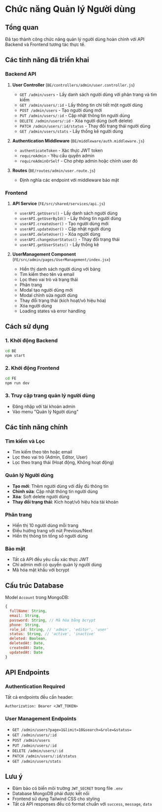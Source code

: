 # Chức năng Quản lý Người dùng

## Tổng quan
Đã tạo thành công chức năng quản lý người dùng hoàn chỉnh với API Backend và Frontend tương tác thực tế.

## Các tính năng đã triển khai

### Backend API
1. **User Controller** (`BE/controllers/admin/user.controller.js`)
   - `GET /admin/users` - Lấy danh sách người dùng với phân trang và tìm kiếm
   - `GET /admin/users/:id` - Lấy thông tin chi tiết một người dùng
   - `POST /admin/users` - Tạo người dùng mới
   - `PUT /admin/users/:id` - Cập nhật thông tin người dùng
   - `DELETE /admin/users/:id` - Xóa người dùng (soft delete)
   - `PATCH /admin/users/:id/status` - Thay đổi trạng thái người dùng
   - `GET /admin/users/stats` - Lấy thống kê người dùng

2. **Authentication Middleware** (`BE/middleware/auth.middleware.js`)
   - `authenticateToken` - Xác thực JWT token
   - `requireAdmin` - Yêu cầu quyền admin
   - `requireAdminOrSelf` - Cho phép admin hoặc chính user đó

3. **Routes** (`BE/routes/admin/user.route.js`)
   - Định nghĩa các endpoint với middleware bảo mật

### Frontend
1. **API Service** (`FE/src/shared/services/api.js`)
   - `userAPI.getUsers()` - Lấy danh sách người dùng
   - `userAPI.getUserById()` - Lấy thông tin người dùng
   - `userAPI.createUser()` - Tạo người dùng mới
   - `userAPI.updateUser()` - Cập nhật người dùng
   - `userAPI.deleteUser()` - Xóa người dùng
   - `userAPI.changeUserStatus()` - Thay đổi trạng thái
   - `userAPI.getUserStats()` - Lấy thống kê

2. **UserManagement Component** (`FE/src/admin/pages/UserManagement/index.jsx`)
   - Hiển thị danh sách người dùng với bảng
   - Tìm kiếm theo tên và email
   - Lọc theo vai trò và trạng thái
   - Phân trang
   - Modal tạo người dùng mới
   - Modal chỉnh sửa người dùng
   - Thay đổi trạng thái (kích hoạt/vô hiệu hóa)
   - Xóa người dùng
   - Loading states và error handling

## Cách sử dụng

### 1. Khởi động Backend
```bash
cd BE
npm start
```

### 2. Khởi động Frontend
```bash
cd FE
npm run dev
```

### 3. Truy cập trang quản lý người dùng
- Đăng nhập với tài khoản admin
- Vào menu "Quản lý Người dùng"

## Các tính năng chính

### Tìm kiếm và Lọc
- Tìm kiếm theo tên hoặc email
- Lọc theo vai trò (Admin, Editor, User)
- Lọc theo trạng thái (Hoạt động, Không hoạt động)

### Quản lý Người dùng
- **Tạo mới**: Thêm người dùng với đầy đủ thông tin
- **Chỉnh sửa**: Cập nhật thông tin người dùng
- **Xóa**: Soft delete người dùng
- **Thay đổi trạng thái**: Kích hoạt/vô hiệu hóa tài khoản

### Phân trang
- Hiển thị 10 người dùng mỗi trang
- Điều hướng trang với nút Previous/Next
- Hiển thị thông tin tổng số người dùng

### Bảo mật
- Tất cả API đều yêu cầu xác thực JWT
- Chỉ admin mới có quyền quản lý người dùng
- Mã hóa mật khẩu với bcrypt

## Cấu trúc Database
Model `Account` trong MongoDB:
```javascript
{
  fullName: String,
  email: String,
  password: String, // Mã hóa bằng bcrypt
  phone: String,
  role_id: String, // 'admin', 'editor', 'user'
  status: String, // 'active', 'inactive'
  deleted: Boolean,
  deletedAt: Date,
  createdAt: Date,
  updatedAt: Date
}
```

## API Endpoints

### Authentication Required
Tất cả endpoints đều cần header:
```
Authorization: Bearer <JWT_TOKEN>
```

### User Management Endpoints
- `GET /admin/users?page=1&limit=10&search=&role=&status=`
- `GET /admin/users/:id`
- `POST /admin/users`
- `PUT /admin/users/:id`
- `DELETE /admin/users/:id`
- `PATCH /admin/users/:id/status`
- `GET /admin/users/stats`

## Lưu ý
- Đảm bảo có biến môi trường `JWT_SECRET` trong file `.env`
- Database MongoDB phải được kết nối
- Frontend sử dụng Tailwind CSS cho styling
- Tất cả API responses đều có format chuẩn với `success`, `message`, `data`
